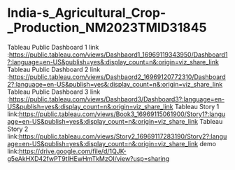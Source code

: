 # India-s_Agricultural_Crop-_Production_NM2023TMID31845


Tableau Public Dashboard 1 link :https://public.tableau.com/views/Dashbaord1_16969119343950/Dashboard1?:language=en-US&publish=yes&:display_count=n&:origin=viz_share_link
Tableau Public Dashboard 2 link :https://public.tableau.com/views/Dashbaord2_16969120772310/Dashboard2?:language=en-US&publish=yes&:display_count=n&:origin=viz_share_link
Tableau Public Dashboard 3 link :https://public.tableau.com/views/Dashbaord3/Dashboard3?:language=en-US&publish=yes&:display_count=n&:origin=viz_share_link
Tableau Story 1 link:https://public.tableau.com/views/Book3_16969115061900/Story1?:language=en-US&publish=yes&:display_count=n&:origin=viz_share_link
Tableau Story 2 link:https://public.tableau.com/views/Story2_16969117283190/Story2?:language=en-US&publish=yes&:display_count=n&:origin=viz_share_link
demo link:https://drive.google.com/file/d/1QJK-g5eAkHXD42fwPT9tIHEwHmTkMzOI/view?usp=sharing
